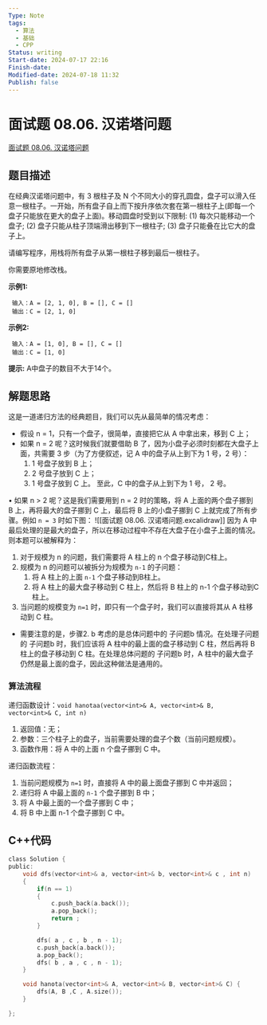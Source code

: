 ```yaml
---
Type: Note
tags: 
  - 算法
  - 基础
  - CPP
Status: writing
Start-date: 2024-07-17 22:16
Finish-date: 
Modified-date: 2024-07-18 11:32
Publish: false
---
```



# 面试题 08.06. 汉诺塔问题
[面试题 08.06. 汉诺塔问题](https://leetcode.cn/problems/hanota-lcci/)

## 题目描述
在经典汉诺塔问题中，有 3 根柱子及 N 个不同大小的穿孔圆盘，盘子可以滑入任意一根柱子。一开始，所有盘子自上而下按升序依次套在第一根柱子上(即每一个盘子只能放在更大的盘子上面)。移动圆盘时受到以下限制:
(1) 每次只能移动一个盘子;
(2) 盘子只能从柱子顶端滑出移到下一根柱子;
(3) 盘子只能叠在比它大的盘子上。

请编写程序，用栈将所有盘子从第一根柱子移到最后一根柱子。

你需要原地修改栈。

**示例1:**
```
 输入：A = [2, 1, 0], B = [], C = []
 输出：C = [2, 1, 0]
```

**示例2:**
```
 输入：A = [1, 0], B = [], C = []
 输出：C = [1, 0]

```

**提示:**
A中盘子的数目不大于14个。


## 解题思路
这是一道递归方法的经典题目，我们可以先从最简单的情况考虑：
- 假设 n = 1，只有一个盘子，很简单，直接把它从 A 中拿出来，移到 C 上；
-  如果 n = 2 呢？这时候我们就要借助 B 了，因为小盘子必须时刻都在大盘子上面，共需要 3 步（为了方便叙述，记 A 中的盘子从上到下为 1 号，2 号）：
	1) 1 号盘子放到 B 上；
	2) 2 号盘子放到 C 上；
	3) 1 号盘子放到 C 上。
至此，C 中的盘子从上到下为 1 号， 2 号。

• 如果 n > 2 呢？这是我们需要用到 n = 2 时的策略，将 A 上面的两个盘子挪到 B 上，再将最大的盘子挪到 C 上，最后将 B 上的小盘子挪到 C 上就完成了所有步骤。例如 `n = 3` 时如下图：
![[面试题 08.06. 汉诺塔问题.excalidraw]]
因为 A 中最后处理的是最大的盘子，所以在移动过程中不存在大盘子在小盘子上面的情况。
则本题可以被解释为：
1. 对于规模为 n 的问题，我们需要将 A 柱上的 n 个盘子移动到C柱上。
2. 规模为 n 的问题可以被拆分为规模为 `n-1` 的子问题：
	1) 将 A 柱上的上面 `n-1` 个盘子移动到B柱上。
	2) 将 A 柱上的最大盘子移动到 C 柱上，然后将 B 柱上的 n-1 个盘子移动到C柱上。
3. 当问题的规模变为 `n=1` 时，即只有一个盘子时，我们可以直接将其从 A 柱移动到 C 柱。
- 需要注意的是，步骤2.  b 考虑的是总体问题中的 子问题b 情况。在处理子问题的 子问题b 时，我们应该将 A 柱中的最上面的盘子移动到 C 柱，然后再将 B 柱上的盘子移动到 C 柱。在处理总体问题的 子问题b 时，A 柱中的最大盘子仍然是最上面的盘子，因此这种做法是通用的。


### 算法流程
递归函数设计：`void hanotaa(vector<int>& A, vector<int>& B, vector<int>& C, int n)`
1. 返回值：无；
2. 参数：三个柱子上的盘子，当前需要处理的盘子个数（当前问题规模）。
3. 函数作用：将 A 中的上面 n 个盘子挪到 C 中。

递归函数流程：
1. 当前问题规模为 `n=1` 时，直接将 A 中的最上面盘子挪到 C 中并返回；
2. 递归将 A 中最上面的 `n-1` 个盘子挪到 B 中；
3. 将 A 中最上面的一个盘子挪到 C 中；
4. 将 B 中上面 n-1 个盘子挪到 C 中。

## C++代码
```c
class Solution {
public:
    void dfs(vector<int>& a, vector<int>& b, vector<int>& c , int n)
    {
        if(n == 1)
        {
            c.push_back(a.back());
            a.pop_back();
            return ;
        }

        dfs( a , c , b , n - 1);
        c.push_back(a.back());
        a.pop_back();
        dfs( b , a , c , n - 1);
    }

    void hanota(vector<int>& A, vector<int>& B, vector<int>& C) {
        dfs(A, B ,C , A.size());
    }

};
```
